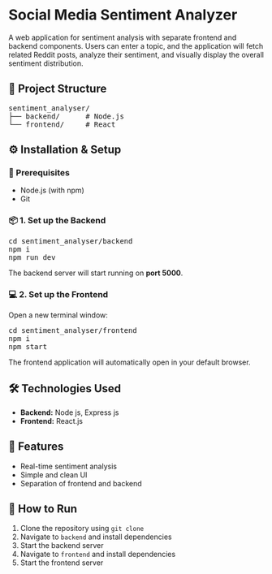 # Social Media Sentiment Analyzer

<p>A web application for sentiment analysis with separate frontend and backend components. Users can enter a topic, and the application will fetch related Reddit posts, analyze their sentiment, and visually display the overall sentiment distribution.</p>

<h2>📁 Project Structure</h2>

<pre>
sentiment_analyser/
├── backend/      # Node.js 
└── frontend/     # React 
</pre>

<h2>⚙️ Installation & Setup</h2>

<h3>🔧 Prerequisites</h3>
<ul>
  <li>Node.js (with npm)</li>
  <li>Git</li>
</ul>

<h3>📦 1. Set up the Backend</h3>

<pre>
cd sentiment_analyser/backend
npm i
npm run dev
</pre>

<p>The backend server will start running on <strong>port 5000</strong>.</p>

<h3>💻 2. Set up the Frontend</h3>

<p>Open a new terminal window:</p>

<pre>
cd sentiment_analyser/frontend
npm i
npm start
</pre>

<p>The frontend application will automatically open in your default browser.</p>

<h2>🛠 Technologies Used</h2>
<ul>
  <li><strong>Backend:</strong> Node js, Express js</li>
  <li><strong>Frontend:</strong> React.js</li>
</ul>

<h2>🚀 Features</h2>
<ul>
  <li>Real-time sentiment analysis</li>
  <li>Simple and clean UI</li>
  <li>Separation of frontend and backend</li>
</ul>

<h2>📌 How to Run</h2>
<ol>
  <li>Clone the repository using <code>git clone</code></li>
  <li>Navigate to <code>backend</code> and install dependencies</li>
  <li>Start the backend server</li>
  <li>Navigate to <code>frontend</code> and install dependencies</li>
  <li>Start the frontend server</li>
</ol>
